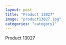 ```yaml
---
layout: post
title: "Product 13027"
image: "product13027.jpg"
categories: "category1"
---
```

Product 13027
